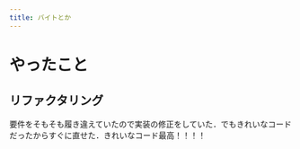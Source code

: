 ```yaml
---
title: バイトとか
---
```


# やったこと

## リファクタリング

要件をそもそも履き違えていたので実装の修正をしていた．でもきれいなコードだったからすぐに直せた．きれいなコード最高！！！！


